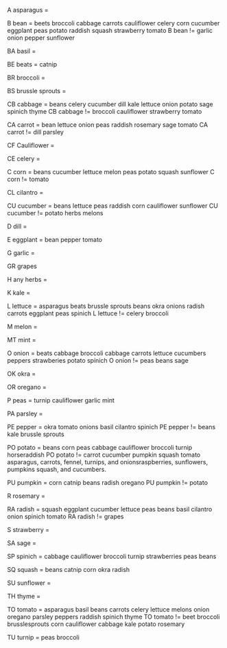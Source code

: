 A asparagus = 

B bean = beets broccoli cabbage carrots cauliflower celery corn cucumber eggplant peas potato raddish squash                            strawberry tomato
B bean != garlic onion pepper sunflower

BA basil = 

BE beats = catnip

BR broccoli = 

BS brussle sprouts = 

CB cabbage = beans celery cucumber dill kale lettuce onion potato sage spinich thyme
CB cabbage != broccoli cauliflower strawberry tomato

CA carrot = bean lettuce onion peas raddish rosemary sage tomato
CA carrot != dill parsley

CF Cauliflower = 

CE celery = 

C corn = beans cucumber lettuce melon peas potato squash sunflower
C corn != tomato

CL cilantro = 

CU cucumber = beans lettuce peas raddish corn cauliflower sunflower
CU cucumber != potato herbs melons

D dill = 

E eggplant = bean pepper tomato

G garlic = 

GR grapes 

H any herbs = 

K kale = 

L lettuce = asparagus beats brussle sprouts beans okra onions radish carrots eggplant peas spinich
L lettuce != celery broccoli

M melon = 

MT mint = 

O onion = beats cabbage broccoli cabbage carrots lettuce cucumbers peppers strawberies potato spinich
O onion != peas beans sage

OK okra = 

OR oregano = 

P peas = turnip cauliflower garlic mint

PA parsley = 

PE pepper = okra tomato onions basil cilantro spinich
PE pepper != beans kale brussle sprouts

PO potato = beans corn peas cabbage cauliflower broccoli turnip horseraddish
PO potato != carrot cucumber pumpkin squash tomato asparagus, carrots, fennel, turnips, and onionsraspberries, sunflowers, pumpkins squash, and cucumbers.

PU pumpkin = corn catnip beans radish oregano
PU pumpkin != potato

R rosemary = 

RA radish = squash eggplant cucumber lettuce peas beans basil cilantro onion spinich tomato
RA radish != grapes

S strawberry = 

SA sage = 

SP spinich = cabbage cauliflower broccoli turnip strawberries peas beans

SQ squash = beans catnip corn okra radish

<!-- SP sweet potato = okra -->

SU sunflower = 

TH thyme = 

TO tomato =  asparagus basil beans carrots celery lettuce melons onion oregano parsley peppers raddish spinich thyme
TO tomato != beet broccoli brusslesprouts corn cauliflower cabbage kale potato rosemary 

TU turnip = peas broccoli





